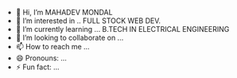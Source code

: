 - 👋 Hi, I’m MAHADEV MONDAL
- 👀 I’m interested in .. FULL STOCK WEB DEV.
- 🌱 I’m currently learning ... B.TECH IN ELECTRICAL ENGINEERING
- 💞️ I’m looking to collaborate on ...
- 📫 How to reach me ...
- 😄 Pronouns: ...
- ⚡ Fun fact: ...

<!---
Ooooooo972/Ooooooo972 is a ✨ special ✨ repository because its `README.md` (this file) appears on your GitHub profile.
You can click the Preview link to take a look at your changes.
--->
